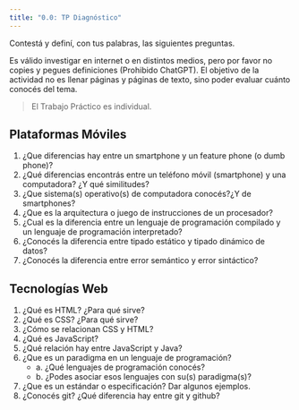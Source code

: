 ```yaml
---
title: "0.0: TP Diagnóstico"
---
```


Contestá y definí, con tus palabras, las siguientes preguntas.

Es válido investigar en internet o en distintos medios, pero por favor no copies y pegues
definiciones (Prohibido ChatGPT). El objetivo de la actividad no es llenar páginas y páginas de texto, sino poder evaluar cuánto conocés del tema. 

> El Trabajo Práctico es individual.

## Plataformas Móviles

1. ¿Que diferencias hay entre un smartphone y un feature phone (o dumb phone)?
1. ¿Qué diferencias encontrás entre un teléfono móvil (smartphone) y una computadora? ¿Y qué similitudes?
1. ¿Que sistema(s) operativo(s) de computadora conocés?¿Y de smartphones?
1. ¿Que es la arquitectura o juego de instrucciones de un procesador?
1. ¿Cual es la diferencia entre un lenguaje de programación compilado y un lenguaje de programación interpretado?
1. ¿Conocés la diferencia entre tipado estático y tipado dinámico de datos?
1. ¿Conocés la diferencia entre error semántico y error sintáctico?

## Tecnologías Web

1. ¿Qué es HTML? ¿Para qué sirve?
1. ¿Qué es CSS? ¿Para qué sirve?
1. ¿Cómo se relacionan CSS y HTML?
1. ¿Qué es JavaScript?
1. ¿Qué relación hay entre JavaScript y Java?
1. ¿Que es un paradigma en un lenguaje de programación?
    - a. ¿Qué lenguajes de programación conocés?
    - b. ¿Podes asociar esos lenguajes con su(s) paradigma(s)?
1. ¿Que es un estándar o especificación? Dar algunos ejemplos.
1. ¿Conocés git? ¿Qué diferencia hay entre git y github?
